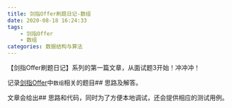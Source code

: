 ```yaml
---
title: 剑指Offer刷题日记-数组
date: 2020-08-18 16:24:33
tags: 
    - 剑指Offer
    - 数组
categories: 数据结构与算法 
---
```


【剑指Offer刷题日记】系列的第一篇文章，从面试题3开始！冲冲冲！

记录[剑指Offer](https://leetcode-cn.com/problemset/lcof/)中``数组``相关的题目## 思路及解答。

文章会给出## 思路和代码，同时为了方便本地调试，还会提供相应的测试用例。

<!-- more -->



